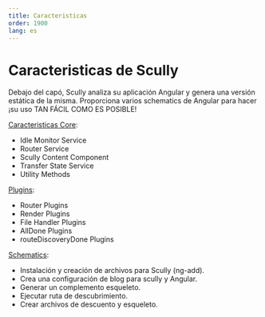 ```yaml
---
title: Caracteristicas
order: 1900
lang: es
---
```


# Caracteristicas de Scully

Debajo del capó, Scully analiza su aplicación Angular y genera una versión estática
de la misma. Proporciona varios schematics de Angular para hacer
¡su uso TAN FÁCIL COMO ES POSIBLE!

[Caracteristicas Core](/docs/scully-lib-core_es):

- Idle Monitor Service
- Router Service
- Scully Content Component
- Transfer State Service
- Utility Methods

[Plugins](/docs/plugins_es):

- Router Plugins
- Render Plugins
- File Handler Plugins
- AllDone Plugins
- routeDiscoveryDone Plugins

[Schematics](/docs/schematics_es):

- Instalación y creación de archivos para Scully (ng-add).
- Crea una configuración de blog para scully y Angular.
- Generar un complemento esqueleto.
- Ejecutar ruta de descubrimiento.
- Crear archivos de descuento y esqueleto.

